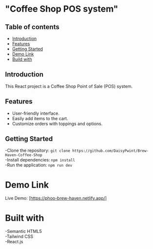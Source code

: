 # "Coffee Shop POS system"

## Table of contents
- [Introduction](#introduction)
- [Features](#features)
- [Getting Started](#getting-started)
- [Demo Link](#demo-link)
- [Build with](#built-with)

## Introduction

This React project is a Coffee Shop Point of Sale (POS) system.

## Features

- User-friendly interface. <br>
- Easily add items to the cart. <br>
- Customize orders with toppings and options. <br>

## Getting Started

-Clone the repository: `git clone https://github.com/DaisyPwint/Brew-Haven-Coffee-Shop` <br>
-Install dependencies: `npm install` <br>
-Run the application: `npm run dev`

# Demo Link

Live Demo: [https://phoo-brew-haven.netlify.app/] 

# Built with

-Semantic HTML5 <br>
-Tailwind CSS <br>
-React.js 
